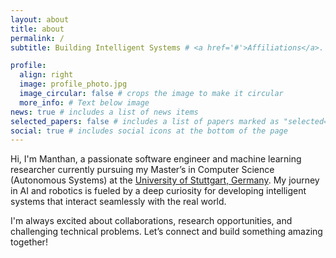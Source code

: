 ```yaml
---
layout: about
title: about
permalink: /
subtitle: Building Intelligent Systems # <a href='#'>Affiliations</a>. Address. Contacts. Motto. Etc.

profile:
  align: right
  image: profile_photo.jpg
  image_circular: false # crops the image to make it circular
  more_info: # Text below image
news: true # includes a list of news items
selected_papers: false # includes a list of papers marked as "selected={true}"
social: true # includes social icons at the bottom of the page
---
```


Hi, I'm Manthan, a passionate software engineer and machine learning researcher currently pursuing my Master’s in Computer Science (Autonomous Systems) at the [University of Stuttgart, Germany](https://www.uni-stuttgart.de/en/). My journey in AI and robotics is fueled by a deep curiosity for developing intelligent systems that interact seamlessly with the real world.

I'm always excited about collaborations, research opportunities, and challenging technical problems. Let’s connect and build something amazing together!